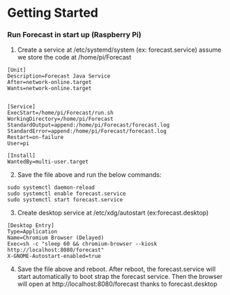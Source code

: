 # Getting Started

### Run Forecast in start up (Raspberry Pi)
1. Create a service at /etc/systemd/system (ex: forecast.service)
   assume we store the code at /home/pi/Forecast
```
[Unit]
Description=Forecast Java Service
After=network-online.target
Wants=network-online.target


[Service]
ExecStart=/home/pi/Forecast/run.sh
WorkingDirectory=/home/pi/Forecast
StandardOutput=append:/home/pi/Forecast/forecast.log
StandardError=append:/home/pi/Forecast/forecast.log
Restart=on-failure
User=pi

[Install]
WantedBy=multi-user.target
```
2. Save the file above and run the below commands:
```
sudo systemctl daemon-reload
sudo systemctl enable forecast.service
sudo systemctl start forecast.service
```
3. Create desktop service at /etc/xdg/autostart (ex:forecast.desktop)
```
[Desktop Entry]
Type=Application
Name=Chromium Browser (Delayed)
Exec=sh -c "sleep 60 && chromium-browser --kiosk http://localhost:8080/forecast"
X-GNOME-Autostart-enabled=true
```
4. Save the file above and reboot. After reboot, the forecast.service will start automatically to boot strap the forecast service. Then the browser will open at http://localhost:8080/forecast thanks to forecast.desktop
